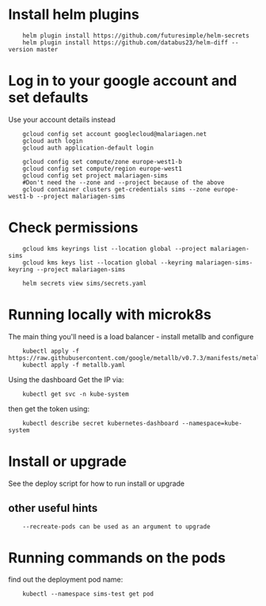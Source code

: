 Install helm plugins
====================

````
    helm plugin install https://github.com/futuresimple/helm-secrets
    helm plugin install https://github.com/databus23/helm-diff --version master
````

Log in to your google account and set defaults
==============================================

Use your account details instead

````
    gcloud config set account googlecloud@malariagen.net
    gcloud auth login
    gcloud auth application-default login

    gcloud config set compute/zone europe-west1-b
    gcloud config set compute/region europe-west1
    gcloud config set project malariagen-sims
    #Don't need the --zone and --project because of the above
    gcloud container clusters get-credentials sims --zone europe-west1-b --project malariagen-sims
````

Check permissions
=================

````
    gcloud kms keyrings list --location global --project malariagen-sims
    gcloud kms keys list --location global --keyring malariagen-sims-keyring --project malariagen-sims

````
````
    helm secrets view sims/secrets.yaml
````

Running locally with microk8s
=========================

The main thing you'll need is a load balancer - install metallb and configure
````
    kubectl apply -f https://raw.githubusercontent.com/google/metallb/v0.7.3/manifests/metallb.yaml
    kubectl apply -f metallb.yaml
````

Using the dashboard
Get the IP via:

````
    kubectl get svc -n kube-system
````

then get the token using:

````
    kubectl describe secret kubernetes-dashboard --namespace=kube-system
````

Install or upgrade
==================

See the deploy script for how to run install or upgrade

## other useful hints
````
    --recreate-pods can be used as an argument to upgrade
````

Running commands on the pods
============================

find out the deployment pod name:

````
    kubectl --namespace sims-test get pod

````
